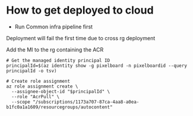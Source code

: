 # How to get deployed to cloud

- Run Common infra pipeline first

Deployment will fail the first time due to cross rg deployment

Add the MI to the rg containing the ACR
```
# Get the managed identity principal ID
principalId=$(az identity show -g pixelboard -n pixelboardid --query principalId -o tsv)

# Create role assignment
az role assignment create \
  --assignee-object-id "$principalId" \
  --role "AcrPull" \
  --scope "/subscriptions/1173a707-87ca-4aa8-a0ea-b1fc0a1a1609/resourcegroups/autocontent"
```
